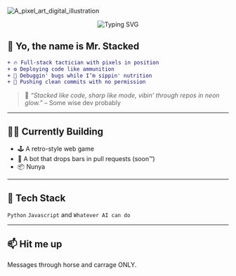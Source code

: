 ![A_pixel_art_digital_illustration](https://github.com/user-attachments/assets/8c039f88-6780-4497-979f-69465eddbda0)

<p align="center">
  <img src="https://readme-typing-svg.demolab.com?font=Fira+Code&pause=1000&color=00E0FF&center=true&vCenter=true&width=445&lines=Yo%2C+I'm+Mr+Stacked,+Wif+barz+so+fat." alt="Typing SVG" />
</p>

## 🎤 Yo, the name is Mr. Stacked

```diff
+ 🔥 Full-stack tactician with pixels in position
+ ⚙️ Deploying code like ammunition
+ 👾 Debuggin' bugs while I’m sippin' nutrition
+ 💾 Pushing clean commits with no permission
```

> 💬 *“Stacked like code, sharp like mode, vibin’ through repos in neon glow.”* – Some wise dev probably

---

## 👨‍💻 Currently Building
- 🕹️ A retro-style web game
- 🤖 A bot that drops bars in pull requests (soon™)
- 📦 Nunya

---

## 🧰 Tech Stack
`Python` `Javascript` and `Whatever AI can do`

---

## 📫 Hit me up
Messages through horse and carrage ONLY.
